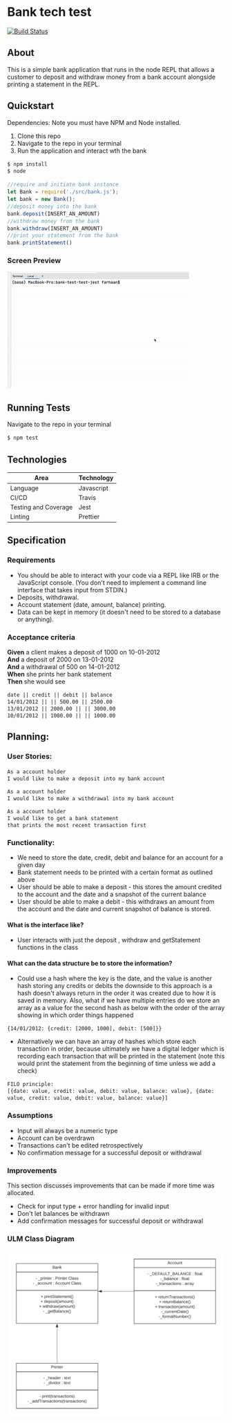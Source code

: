 # Bank tech test

[![Build Status](https://travis-ci.com/farhaan-ali/bank-tech-test.svg?branch=main)](https://travis-ci.com/farhaan-ali/bank-tech-test)

## About
This is a simple bank application that runs in the node REPL that allows a customer to deposit and withdraw money from a bank account alongside printing a statement in the REPL.

## Quickstart

Dependencies: Note you must have NPM and Node installed.

1. Clone this repo
2. Navigate to the repo in your terminal
3. Run the application and interact wth the bank
```bash
$ npm install
$ node
```
```js
//require and initiate bank instance
let Bank = require('./src/bank.js');
let bank = new Bank();
//deposit money into the bank
bank.deposit(INSERT_AN_AMOUNT)
//withdraw money from the bank
bank.withdraw(INSERT_AN_AMOUNT)
//print your statement from the bank
bank.printStatement()
```
### Screen Preview
<img src="./images/demo.gif">

## Running Tests
Navigate to the repo in your terminal
```bash
$ npm test
```
## Technologies

| Area                 | Technology                 |
| -------------------- | -------------------------- |
| Language           | Javascript|
| CI/CD                | Travis                     |
| Testing and Coverage | Jest |
| Linting | Prettier |


## Specification

### Requirements

* You should be able to interact with your code via a REPL like IRB or the JavaScript console.  (You don't need to implement a command line interface that takes input from STDIN.)
* Deposits, withdrawal.
* Account statement (date, amount, balance) printing.
* Data can be kept in memory (it doesn't need to be stored to a database or anything).

### Acceptance criteria

**Given** a client makes a deposit of 1000 on 10-01-2012  
**And** a deposit of 2000 on 13-01-2012  
**And** a withdrawal of 500 on 14-01-2012  
**When** she prints her bank statement  
**Then** she would see

```
date || credit || debit || balance
14/01/2012 || || 500.00 || 2500.00
13/01/2012 || 2000.00 || || 3000.00
10/01/2012 || 1000.00 || || 1000.00
```

## Planning:

### User Stories:
```
As a account holder
I would like to make a deposit into my bank account
```
```
As a account holder
I would like to make a withdrawal into my bank account
```
```
As a account holder
I would like to get a bank statement
that prints the most recent transaction first
```

### Functionality:
* We need to store the date, credit, debit and balance for an account for a given day
* Bank statement needs to be printed with a certain format as outlined above
* User should be able to make a deposit - this stores the amount credited to the account and the date and a snapshot of the current balance
* User should be able to make a debit - this withdraws an amount from the account and the date and current snapshot of balance is stored. 

#### What is the interface like?

* User interacts with just the deposit , withdraw and getStatement functions in the class 

#### What can the data structure be to store the information?

* Could use a hash where the key is the date, and the value is another hash storing any credits or debits
the downside to this approach is a hash doesn't always return in the order it was created due to how it is saved in memory.
Also, what if we have multiple entries do we store an array as a value for the second hash as below with the order of the array showing in which order things happened

```
{14/01/2012: {credit: [2000, 1000], debit: [500]}}
```  

* Alternatively we can have an array of hashes which store each transaction in order, because ultimately we have a digital ledger
which is recording each transaction that will be printed in the statement (note this would print the statement from the beginning of time unless we add a check)

```
FILO principle: 
[{date: value, credit: value, debit: value, balance: value}, {date: value, credit: value, debit: value, balance: value}]
```

### Assumptions
* Input will always be a numeric type
* Account can be overdrawn 
* Transactions can't be edited retrospectively 
* No confirmation message for a successful deposit or withdrawal 

### Improvements
This section discusses improvements that can be made if more time was allocated.
* Check for input type + error handling for invalid input
* Don't let balances be withdrawn
* Add confirmation messages for successful deposit or withdrawal

### ULM Class Diagram
<img src="./images/uml_class.png">
